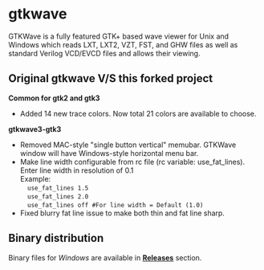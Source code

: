 # gtkwave
GTKWave is a fully featured GTK+ based wave viewer for Unix and Windows which reads LXT, LXT2, VZT, FST, and GHW files as well as standard Verilog VCD/EVCD files and allows their viewing.

## Original gtkwave V/S this forked project

**Common for gtk2 and gtk3** 
* Added 14 new trace colors. Now total 21 colors are available to choose.

**gtkwave3-gtk3**  
* Removed MAC-style "single button vertical" memubar. GTKWave window will have Windows-style horizontal menu bar.
* Make line width configurable from rc file (rc variable: use_fat_lines). Enter line width in resolution of 0.1  
Example:  
&ensp;&ensp;```use_fat_lines 1.5```  
&ensp;&ensp;```use_fat_lines 2.0```  
&ensp;&ensp;```use_fat_lines off #For line width = Default (1.0)```
* Fixed blurry fat line issue to make both thin and fat line sharp.
 
## Binary distribution
Binary files for *Windows* are available in [**Releases**](https://github.com/tbzcode/gtkwave/releases) section.
